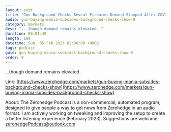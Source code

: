 ```yaml
---
layout: post
title: "Gun Background-Checks Reveal Firearms Demand Slumped After COVID Mania "
audio: gun-buying-mania-subsides-background-checks-show-8
category: markets
desc: "...though demand remains elevated. "
duration: 00:01:49
length: 109
datetime: Sun, 05 Feb 2023 02:30:00 +0000
tags: podcast
guid: gun-buying-mania-subsides-background-checks-show-0
order: 0
---
```

...though demand remains elevated. 

Link: [https://www.zerohedge.com/markets/gun-buying-mania-subsides-background-checks-show](https://www.zerohedge.com/markets/gun-buying-mania-subsides-background-checks-show)

About: The Zerohedge Podcast is a non-commercial, automated program, designed to give people a way to get news from Zerohedge in an audio format.  I am actively working on tweaking and improving the setup to create a better listening experience (February 2023).  Suggestions are welcome: [zerohedgePodcast@outlook.com](mailto:zerohedgePodcast@outlook.com)